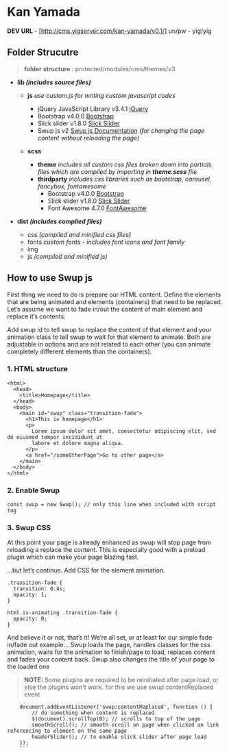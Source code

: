 # Kan Yamada
**DEV URL** - [http://cms.yigserver.com/kan-yamada/v0.1/] un/pw - yig/yig

 ## Folder Strucutre
> **folder structure** : protected/modules/cms/themes/v3
  - **lib *(includes source files)***
    - **js**
        *use custom.js for writing custom javascript codes*
        - jQuery JavaScript Library v3.4.1 [jQuery](https://jquery.com/)
        - Bootstrap v4.0.0 [Bootstrap](https://getbootstrap.com)
        - Slick slider v1.8.0 [Slick Slider](http://kenwheeler.github.io)
        - Swup js v2 [Swup js Documentation](https://swup.js.org/) *(for changing the page content without reloading the page)*
 
    - **scss**
        - **theme**
            *includes all custom css files broken down into partials files which are compiled by importing in **theme.scss** file*
        - **thirdparty**
            *includes css libraries such as bootstrap, carousel, fancybox, fontawesome*
            - Bootstrap v4.0.0 [Bootstrap](https://getbootstrap.com)
            - Slick slider v1.8.0 [Slick Slider](http://kenwheeler.github.io)
            - Font Awesome 4.7.0 [FontAwesome](https://fontawesome.com/)

- **dist *(includes complied files)***
    - css *(compiled and minified css files)*
    - fonts
        *custom fonts - includes font icons and font family*
    - img
    - js *(compiled and minified js)*

## How to use Swup js

First thing we need to do is prepare our HTML content. Define the elements that are being animated and elements (containers) that need to be replaced. Let’s assume we want to fade in/out the content of main element and replace it’s contents.

Add swup id to tell swup to replace the content of that element and your animation class to tell swup to wait for that element to animate. Both are adjustable in options and are not related to each other (you can animate completely different elements than the containers).
### 1. HTML structure
```
<html>
  <head>
    <title>Homepage</title>
  </head>
  <body>
    <main id="swup" class="transition-fade">
      <h1>This is homepage</h1>
      <p>
        Lorem ipsum dolor sit amet, consectetur adipiscing elit, sed do eiusmod tempor incididunt ut
        labore et dolore magna aliqua.
      </p>
      <a href="/someOtherPage">Go to other page</a>
    </main>
  </body>
</html>
```
### 2. Enable Swup
```
const swup = new Swup(); // only this line when included with script tag
```

### 3. Swup CSS
At this point your page is already enhanced as swup will stop page from reloading a replace the content. This is especially good with a preload plugin which can make your page blazing fast.

…but let’s continue. Add CSS for the element animation.

```
.transition-fade {
  transition: 0.4s;
  opacity: 1;
}

html.is-animating .transition-fade {
  opacity: 0;
}
```
And believe it or not, that’s it! We’re all set, or at least for our simple fade in/fade out example…
Swup loads the page, handles classes for the css animation, waits for the animation to finish/page to load, replaces content and fades your content back. Swup also changes the title of your page to the loaded one

> **NOTE:** Some plugins are required to be reinitiated after page load, or else the plugins won't work. for this we use swup:contentReplaced event
```
    document.addEventListener('swup:contentReplaced', function () {
        // do something when content is replaced
        $(document).scrollTop(0); // scrolls to top of the page
        smoothScroll(); // smooth scroll on page when clicked on link referencing to element on the same page
        headerSlider(); // to enable slick slider after page load
    });
    ```